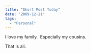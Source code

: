 ```yaml
---
title: "Short Post Today"
date: "2009-12-21"
tags:
  - "Personal"
---
```


I love my family.  Especially my cousins.

That is all.
